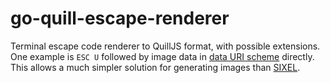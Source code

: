 # go-quill-escape-renderer

Terminal escape code renderer to QuillJS format, with possible extensions. One example is `ESC U` followed by image data in [data URI scheme](https://en.wikipedia.org/wiki/Data_URI_scheme) directly. This allows a much simpler solution for generating images than [SIXEL](https://github.com/saitoha/libsixel).
